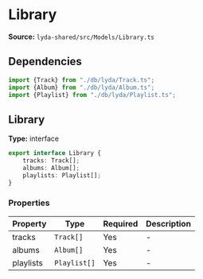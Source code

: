 # Library

**Source:** `lyda-shared/src/Models/Library.ts`

## Dependencies

```typescript
import {Track} from "./db/lyda/Track.ts";
import {Album} from "./db/lyda/Album.ts";
import {Playlist} from "./db/lyda/Playlist.ts";
```

## Library

**Type:** interface

```typescript
export interface Library {
    tracks: Track[];
    albums: Album[];
    playlists: Playlist[];
}
```

### Properties

| Property | Type | Required | Description |
|----------|------|----------|-------------|
| tracks | `T​r​a​c​k[]` | Yes | - |
| albums | `A​l​b​u​m[]` | Yes | - |
| playlists | `P​l​a​y​l​i​s​t[]` | Yes | - |

